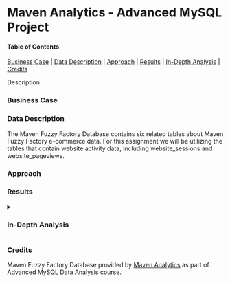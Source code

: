 # Maven Analytics - Advanced MySQL Project



#### Table of Contents
[Business Case](#business-case) | 
[Data Description](#data-description) | 
[Approach](#approach) | 
[Results](#results) | 
[In-Depth Analysis](#in-depth-analysis) | 
[Credits](#credits)

<!-- Insert Banner photo of dashboard -->
Description


### Business Case

### Data Description
<!-- Insert db eer diagram -->
The Maven Fuzzy Factory Database contains six related tables about Maven Fuzzy Factory e-commerce data. For this assignment we will be utilizing the tables that contain website activity data, including website_sessions and website_pageviews. 


### Approach

### Results

<details>
  <summary><h3>In-Depth Analysis</h3></summary>
  

  

**1.   Gsearch seems to be the biggest driver of our business. Could you pull monthly trends for Gsearch sessions
and orders so that we can showcase the growth there?**

```
SELECT
    YEAR(ws.created_at) AS yr,
    MONTH(ws.created_at) AS mo,
    COUNT(DISTINCT ws.website_session_id) AS gsearch_sessions,
    COUNT(DISTINCT o.order_id) AS orders,
    COUNT(DISTINCT o.order_id)/COUNT(DISTINCT ws.website_session_id) AS conv_rate
FROM website_sessions AS ws
    LEFT JOIN orders AS o
	    ON ws.website_session_id = o.website_session_id
WHERE
    ws.utm_source = 'gsearch'
    AND ws.created_at < '2012-11-27'
GROUP BY 
    yr,
    mo
;
```

			     
2. Next, it would be great to see a similar monthly trend for Gsearch, but this time splitting out nonbrand and brand campaigns separately.
I am wondering if brand is picking up at all. If so, this is a good story to tell.
			     
```
SELECT
	YEAR(ws.created_at) AS yr,
    MONTH(ws.created_at) AS mo,
    COUNT(DISTINCT CASE WHEN utm_campaign = 'nonbrand' THEN ws.website_session_id ELSE NULL END) AS nonbrand_sessions,
    COUNT(DISTINCT CASE WHEN utm_campaign = 'nonbrand' THEN o.order_id ELSE NULL END) AS nonbrand_orders,
    COUNT(DISTINCT CASE WHEN utm_campaign = 'nonbrand' THEN o.order_id ELSE NULL END)/
		COUNT(DISTINCT CASE WHEN utm_campaign = 'nonbrand' THEN ws.website_session_id ELSE NULL END) AS nonbrand_conv_rate,
    COUNT(DISTINCT CASE WHEN utm_campaign = 'brand' THEN ws.website_session_id ELSE NULL END) AS brand_sessions,
    COUNT(DISTINCT CASE WHEN utm_campaign = 'brand' THEN o.order_id ELSE NULL END) AS brand_orders,
    COUNT(DISTINCT CASE WHEN utm_campaign = 'brand' THEN o.order_id ELSE NULL END)/
		COUNT(DISTINCT CASE WHEN utm_campaign = 'brand' THEN ws.website_session_id ELSE NULL END) AS brand_conv_rate
FROM website_sessions AS ws
	LEFT JOIN orders AS o
		ON ws.website_session_id = o.website_session_id
WHERE
	ws.utm_source = 'gsearch'
    AND ws.created_at < '2012-11-27'
GROUP BY 
	yr,
    mo
;
```
	

3. While we're on Gsearch, could you dive into nonbrand, and pull monthly sessions and orders split by device type?
I want to flex out analytical muscles a little and show the board we really know our traffic sources.

```
SELECT
	YEAR(ws.created_at) AS yr,
    MONTH(ws.created_at) AS mo,
    COUNT(DISTINCT CASE WHEN device_type = 'desktop' THEN ws.website_session_id ELSE NULL END) AS desktop_sessions,
    COUNT(DISTINCT CASE WHEN device_type = 'desktop' THEN o.order_id ELSE NULL END) AS desktop_orders,
    COUNT(DISTINCT CASE WHEN device_type = 'desktop' THEN o.order_id ELSE NULL END)/
		COUNT(DISTINCT CASE WHEN device_type = 'desktop' THEN ws.website_session_id ELSE NULL END) AS desktop_conv_rate,
    COUNT(DISTINCT CASE WHEN device_type = 'mobile' THEN ws.website_session_id ELSE NULL END) AS mobile_sessions,
    COUNT(DISTINCT CASE WHEN device_type = 'mobile' THEN o.order_id ELSE NULL END) AS mobile_orders,
    COUNT(DISTINCT CASE WHEN device_type = 'mobile' THEN o.order_id ELSE NULL END)/
		COUNT(DISTINCT CASE WHEN device_type = 'mobile' THEN ws.website_session_id ELSE NULL END) AS mobile_conv_rate
FROM website_sessions AS ws
	LEFT JOIN orders AS o
		ON ws.website_session_id = o.website_session_id
WHERE
	ws.utm_source = 'gsearch'
    AND ws.created_at < '2012-11-27'
GROUP BY 
	yr,
    mo
;
```
			     
4. I'm worried that one of our more pessimistic board members may be concerned about the large % of traffic
from Gsearch. Can you pull monthly trends for Gsearch, alongside monthly trends for each of our other channels?

	
```
SELECT
	YEAR(created_at) AS yr,
    MONTH(created_at) AS mo,
    COUNT(DISTINCT CASE WHEN utm_source = 'gsearch' THEN website_session_id ELSE NULL END) AS gsearch_sessions,
    COUNT(DISTINCT CASE WHEN utm_source = 'bsearch' THEN website_session_id ELSE NULL END) AS bsearch_sessions,
    COUNT(DISTINCT CASE WHEN utm_source IS NULL AND http_referer IS NOT NULL THEN website_session_id ELSE NULL END) AS organic_search_sessions,
    COUNT(DISTINCT CASE WHEN utm_source IS NULL AND http_referer IS NULL THEN website_session_id ELSE NULL END) AS direct_type_sessions
FROM website_sessions
WHERE
	created_at < '2012-11-27'
GROUP BY 
	yr,
    mo
;
```
	
5. I'd like to tell the story of website performance improvements over the course of the first 8 months.
Could you pull session to order conversion rates, by month?

```
SELECT
	YEAR(ws.created_at) AS yr,
    MONTH(ws.created_at) AS mo,
    COUNT(DISTINCT ws.website_session_id) AS sessions,
    COUNT(DISTINCT o.order_id) AS orders,
    COUNT(DISTINCT o.order_id)/COUNT(DISTINCT ws.website_session_id) AS conv_rate
FROM website_sessions AS ws
	LEFT JOIN orders AS o
		ON ws.website_session_id = o.website_session_id
WHERE
	ws.created_at < '2012-11-27'
GROUP BY 
	yr,
    mo
;
```
	
6. For the Gsearch lander test, please estimate the revenue that test earned us.

```
-- Determine minimum website pageview id for /lander-1 test page
SELECT
	MIN(website_pageview_id) as min_pv_id
FROM website_pageviews
WHERE
	pageview_url = '/lander-1'
;
-- min_pv_id = 23504
```
```	
-- create a temp table for first_pageviews using min_pv_id 23504 as minimum pageview
DROP TEMPORARY TABLE IF EXISTS first_pageviews;
CREATE TEMPORARY TABLE first_pageviews
SELECT
	wp.website_session_id,
    MIN(wp.website_pageview_id) as min_pv_id
FROM website_pageviews AS wp
	INNER JOIN website_sessions AS ws
		ON wp.website_session_id = ws.website_session_id
        AND ws.created_at < '2012-07-28'
        AND wp.website_pageview_id > 23504
        AND ws.utm_source = 'gsearch'
        AND ws.utm_campaign = 'nonbrand'
GROUP BY
	wp.website_session_id
;
```
```	
-- Get the lander url for each first pageview
CREATE TEMPORARY TABLE landing_pages
SELECT
	fp.website_session_id,
    wp.pageview_url AS landing_page
FROM first_pageviews AS fp
	LEFT JOIN website_pageviews AS wp
		ON fp.website_session_id = wp.website_session_id
WHERE
	wp.pageview_url IN ('/home','/lander-1')
;
```
```
-- Find orders linked with each landing page if any, else null
CREATE TEMPORARY TABLE landing_page_w_orders
SELECT
	landing_pages.website_session_id,
    landing_pages.landing_page,
    orders.order_id
FROM landing_pages
	LEFT JOIN orders
		ON landing_pages.website_session_id = orders.website_session_id
;
```
```	
-- Find difference between conversion rates

SELECT
	landing_page,
    COUNT(DISTINCT website_session_id) AS sessions,
    COUNT(DISTINCT order_id) AS orders,
    COUNT(DISTINCT order_id)/COUNT(DISTINCT website_session_id) AS conv_rate
FROM landing_page_w_orders
GROUP BY
	landing_page
;
-- 0.0406 - 0.0318 = 0.0088
-- There is a 0.0088 increase in conv_rate with /lander-1 compared to /home
```
```
-- Find last pageview for gsearch nonbrand where traffic was sent to '/home'
SELECT
	MAX(ws.website_session_id) AS last_home_pageview,
    MAX(ws.created_at) AS last_date
FROM website_sessions AS ws
	LEFT JOIN website_pageviews AS wp
		ON ws.website_session_id = wp.website_session_id
WHERE
	ws.created_at < '2012-11-27'
    AND utm_source = 'gsearch'
    AND utm_campaign = 'nonbrand'
    AND pageview_url = '/home'
;
-- The last '/home' website session id was 17145
```
```
-- Count sessions since last session '/home' was used
SELECT
	COUNT(website_session_id) AS sessions
FROM website_sessions
WHERE
	created_at < '2012-11-27'
    AND utm_source = 'gsearch'
    AND utm_campaign = 'nonbrand'
    AND website_session_id > 17145
;
-- 22,972 sessions at 0.0088 increase in conv_rate = approximately 202 additional orders
-- since '/home' replacement on '2012-07-29'
```

7. For the landing page test you analyzed previously, it would be great to show a full conversions funnel
from each of the two orders. You can use the same time period you analyzed last time (Jun 19-Jul 28).

```
-- This query will add a flag = 1 for the page viewed
SELECT
	ws.website_session_id,
    wp.pageview_url,
    wp.created_at,
    CASE WHEN pageview_url = '/home' THEN 1 ELSE 0 END AS home_page,
    CASE WHEN pageview_url = '/lander-1' THEN 1 ELSE 0 END AS lander1_page,
    CASE WHEN pageview_url = '/products' THEN 1 ELSE 0 END AS products_page,
    CASE WHEN pageview_url = '/the-original-mr-fuzzy' THEN 1 ELSE 0 END AS mrfuzzy_page,
    CASE WHEN pageview_url = '/cart' THEN 1 ELSE 0 END AS cart_page,
    CASE WHEN pageview_url = '/shipping' THEN 1 ELSE 0 END AS shipping_page,
    CASE WHEN pageview_url = '/billing' THEN 1 ELSE 0 END AS billing_page,
	CASE WHEN pageview_url = '/thank-you-for-your-order' THEN 1 ELSE 0 END AS thankyou_page
FROM website_sessions AS ws
	LEFT JOIN website_pageviews AS wp
		ON ws.website_session_id = wp.website_session_id
WHERE
	ws.created_at > '2012-06-19'
    AND ws.created_at < '2012-07-28'
    AND utm_source = 'gsearch'
    AND utm_campaign = 'nonbrand'
ORDER BY
	ws.website_session_id,
    wp.pageview_url
;
```
```			   
-- Using the above query as a subquery in the following query will give us the pages viewed
-- at the website session level
CREATE TEMPORARY TABLE session_level_funnels
SELECT
	website_session_id,
    MAX(home_page) AS home_page_start,
    MAX(lander1_page) AS lander1_page_start,
    MAX(products_page) AS products_made_it,
    MAX(mrfuzzy_page) AS mrfuzzy_made_it,
    MAX(cart_page) AS cart_made_it,
    MAX(shipping_page) AS shipping_made_it,
    MAX(billing_page) AS billing_made_it,
    MAX(thankyou_page) AS thankyou_made_it
FROM (
	SELECT
	ws.website_session_id,
    wp.pageview_url,
    wp.created_at,
    CASE WHEN pageview_url = '/home' THEN 1 ELSE 0 END AS home_page,
    CASE WHEN pageview_url = '/lander-1' THEN 1 ELSE 0 END AS lander1_page,
    CASE WHEN pageview_url = '/products' THEN 1 ELSE 0 END AS products_page,
    CASE WHEN pageview_url = '/the-original-mr-fuzzy' THEN 1 ELSE 0 END AS mrfuzzy_page,
    CASE WHEN pageview_url = '/cart' THEN 1 ELSE 0 END AS cart_page,
    CASE WHEN pageview_url = '/shipping' THEN 1 ELSE 0 END AS shipping_page,
    CASE WHEN pageview_url = '/billing' THEN 1 ELSE 0 END AS billing_page,
	CASE WHEN pageview_url = '/thank-you-for-your-order' THEN 1 ELSE 0 END AS thankyou_page
FROM website_sessions AS ws
	LEFT JOIN website_pageviews AS wp
		ON ws.website_session_id = wp.website_session_id
WHERE
	ws.created_at > '2012-06-19'
    AND ws.created_at < '2012-07-28'
    AND utm_source = 'gsearch'
    AND utm_campaign = 'nonbrand'
ORDER BY
	ws.website_session_id,
    wp.pageview_url
) AS pageview_level
GROUP BY
	website_session_id
;
```
```			   
-- Determine the sessions per funnel segment for each landing page
SELECT
	CASE
		WHEN home_page_start = 1 THEN '/home'
        WHEN lander1_page_start = 1 THEN '/lander-1'
		ELSE 'oops - check the code'
	END AS landing_page,
    COUNT(DISTINCT website_session_id) AS sessions,
    COUNT(DISTINCT CASE WHEN products_made_it = 1 THEN website_session_id ELSE NULL END) AS to_products,
    COUNT(DISTINCT CASE WHEN mrfuzzy_made_it = 1 THEN website_session_id ELSE NULL END) AS to_mrfuzzy,
    COUNT(DISTINCT CASE WHEN cart_made_it = 1 THEN website_session_id ELSE NULL END) AS to_cart,
    COUNT(DISTINCT CASE WHEN shipping_made_it = 1 THEN website_session_id ELSE NULL END) AS to_shipping,
    COUNT(DISTINCT CASE WHEN billing_made_it = 1 THEN website_session_id ELSE NULL END) AS to_billing,
    COUNT(DISTINCT CASE WHEN thankyou_made_it = 1 THEN website_session_id ELSE NULL END) AS to_thankyou
FROM session_level_funnels
GROUP BY
	landing_page
;
```
```			   
-- Determine the clickthrough rate per funnel segment for each landing page
SELECT
	CASE
		WHEN home_page_start = 1 THEN '/home'
        WHEN lander1_page_start = 1 THEN '/lander-1'
		ELSE 'oops - check the code'
	END AS landing_page,
    COUNT(DISTINCT website_session_id) AS sessions,
    COUNT(DISTINCT CASE WHEN products_made_it = 1 THEN website_session_id ELSE NULL END)/
		COUNT(DISTINCT website_session_id) AS lander_click_rate,
    COUNT(DISTINCT CASE WHEN mrfuzzy_made_it = 1 THEN website_session_id ELSE NULL END)/
		COUNT(DISTINCT CASE WHEN products_made_it = 1 THEN website_session_id ELSE NULL END) AS products_click_rate,
    COUNT(DISTINCT CASE WHEN cart_made_it = 1 THEN website_session_id ELSE NULL END)/
		COUNT(DISTINCT CASE WHEN mrfuzzy_made_it = 1 THEN website_session_id ELSE NULL END) AS mrfuzzy_click_rate,
    COUNT(DISTINCT CASE WHEN shipping_made_it = 1 THEN website_session_id ELSE NULL END)/
		COUNT(DISTINCT CASE WHEN cart_made_it = 1 THEN website_session_id ELSE NULL END) AS cart_click_rate,
    COUNT(DISTINCT CASE WHEN billing_made_it = 1 THEN website_session_id ELSE NULL END)/
		COUNT(DISTINCT CASE WHEN shipping_made_it = 1 THEN website_session_id ELSE NULL END) AS shipping_click_rate,
    COUNT(DISTINCT CASE WHEN thankyou_made_it = 1 THEN website_session_id ELSE NULL END)/
		COUNT(DISTINCT CASE WHEN billing_made_it = 1 THEN website_session_id ELSE NULL END) AS billing_click_rate
FROM session_level_funnels
GROUP BY
	landing_page
;
```


8. I'd love for you to quantify the impact of our billing test, as well. Please analyze the lift
generated from the test (SEP 10 - NOV 10), in terms of revenue per billing page session, and then pull
the number of billing page sessions for the past month to understand monthly impact.

```
SELECT
	billing_version,
    COUNT(DISTINCT website_session_id) AS sessions,
    SUM(price_usd)/COUNT(DISTINCT website_session_id) AS revenue_per_billing_version
FROM (
	SELECT
		wp.website_session_id,
        wp.pageview_url AS billing_version,
        o.order_id,
        o.price_usd
	FROM website_pageviews AS wp
		LEFT JOIN orders AS o
			ON wp.website_session_id = o.website_session_id
	WHERE
		wp.created_at > '2012-09-10'
        AND wp.created_at < '2012-11-10'
        AND wp.pageview_url IN ('/billing', '/billing-2')
) AS pageview_w_order_info
GROUP BY
	billing_version
;
```
-- /billing    = $22.83 per billing page seen
-- /billing-2  = $31.34 per billing page seen
-- Increase of    $8.51 per billing page seen

```
-- Next determine how many session in the past month
SELECT
	COUNT(website_session_id) AS sessions
FROM website_pageviews
WHERE
	pageview_url IN ('/billing','/billing-2')
    AND created_at > '2012-10-27'
    AND created_at < '2012-11-27'
;

-- 1,193 sessions in the past month
-- Increase of $8.51 per billing page seen
-- Approximate increase of $10,152 over the past month
```
  
  </details>
  
 ### Credits
Maven Fuzzy Factory Database provided by [Maven Analytics](http://www.mavenanalytics.io) as part of Advanced MySQL Data Analysis course.
